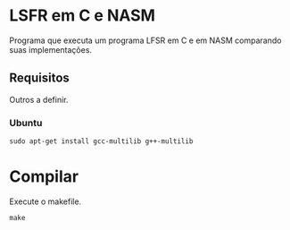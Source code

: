 # LSFR em C e NASM

Programa que executa um programa LFSR em C e em NASM comparando suas implementações.
## Requisitos
Outros a definir.
### Ubuntu

    sudo apt-get install gcc-multilib g++-multilib

# Compilar
Execute o makefile.

    make
